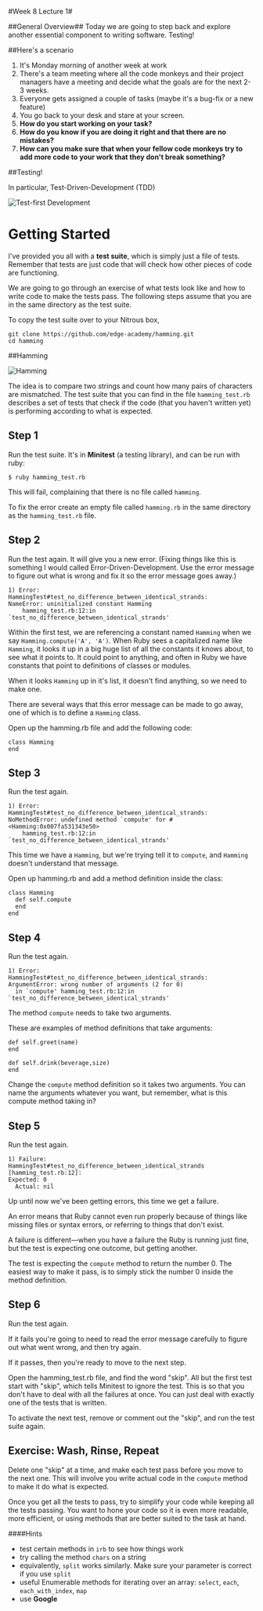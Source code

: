 #Week 8 Lecture 1#

##General Overview##
Today we are going to step back and explore another essential component to writing software. Testing!

##Here's a scenario

1. It's Monday morning of another week at work
2. There's a team meeting where all the code monkeys and their project managers have a meeting and decide what the goals are for the next 2-3 weeks.
3. Everyone gets assigned a couple of tasks (maybe it's a bug-fix or a new feature)
4. You go back to your desk and stare at your screen.
5. **How do you start working on your task?**
6. **How do you know if you are doing it right and that there are no mistakes?**
7. **How can you make sure that when your fellow code monkeys try to add more code to your work that they don't break something?**

##Testing!

In particular, Test-Driven-Development (TDD)

![Test-first Development](http://www.agiledata.org/images/tddSteps.jpg)

# Getting Started

I've provided you all with a **test suite**, which is simply just a file of tests. Remember that tests are just code that will check how other pieces of code are functioning.

We are going to go through an exercise of what tests look like and how to write code to make the tests pass. The following steps assume that you are in the same directory as the test
suite.

To copy the test suite over to your Nitrous box,
```
git clone https://github.com/edge-academy/hamming.git
cd hamming
```

##Hamming

![Hamming](http://rosalind.info/media/problems/hamm/Hamming_distance.png)

The idea is to compare two strings and count how many pairs of characters are mismatched. The test suite that you can find in the file `hamming_test.rb` describes a set of tests that check if the code (that you haven't written yet) is performing according to what is expected.

## Step 1

Run the test suite. It's in **Minitest** (a testing library), and can be run with ruby:

    $ ruby hamming_test.rb

This will fail, complaining that there is no file called `hamming`.

To fix the error create an empty file called `hamming.rb` in the same
directory as the `hamming_test.rb` file.

## Step 2

Run the test again. It will give you a new error. (Fixing things like this is something I would called Error-Driven-Development. Use the error message to figure out what is wrong and fix it so the error message goes away.)


    1) Error:
    HammingTest#test_no_difference_between_identical_strands:
    NameError: uninitialized constant Hamming
        hamming_test.rb:12:in `test_no_difference_between_identical_strands'

Within the first test, we are referencing a constant named `Hamming` when
we say `Hamming.compute('A', 'A')`. When Ruby sees a capitalized name like
`Hamming`, it looks it up in a big huge list of all the constants it knows about,
to see what it points to. It could point to anything, and often in Ruby we have
constants that point to definitions of classes or modules.

When it looks `Hamming` up in it's list, it doesn't find anything, so we need to make
one.

There are several ways that this error message can be made to go
away, one of which is to define a `Hamming` class.

Open up the hamming.rb file and add the following code:

    class Hamming
    end

## Step 3

Run the test again.

    1) Error:
    HammingTest#test_no_difference_between_identical_strands:
    NoMethodError: undefined method `compute' for #<Hamming:0x007fa531343e50>
        hamming_test.rb:12:in `test_no_difference_between_identical_strands'


This time we have a `Hamming`, but we're trying tell it to `compute`, and
`Hamming` doesn't understand that message.

Open up hamming.rb and add a method definition inside the class:

    class Hamming
      def self.compute
      end
    end

## Step 4

Run the test again.

    1) Error:
    HammingTest#test_no_difference_between_identical_strands:
    ArgumentError: wrong number of arguments (2 for 0)
      in `compute' hamming_test.rb:12:in `test_no_difference_between_identical_strands'

The method `compute` needs to take two arguments.

These are examples of method definitions that take arguments:

    def self.greet(name)
    end

    def self.drink(beverage,size)
    end

Change the `compute` method definition so it takes two arguments. You can name the arguments whatever you want, but remember, what is this compute method taking in?

## Step 5

Run the test again.

    1) Failure:
    HammingTest#test_no_difference_between_identical_strands [hamming_test.rb:12]:
    Expected: 0
      Actual: nil

Up until now we've been getting errors, this time we get a failure.

An error means that Ruby cannot even run properly because of things like missing
files or syntax errors, or referring to things that don't exist.

A failure is different—when you have a failure the Ruby is running just fine,
but the test is expecting one outcome, but getting another.

The test is expecting the `compute` method to return the number 0. The easiest way
to make it pass, is to simply stick the number 0 inside the method definition.

## Step 6

Run the test again.

If it fails you're going to need to read the error message carefully to figure
out what went wrong, and then try again.

If it passes, then you're ready to move to the next step.

Open the hamming_test.rb file, and find the word "skip". All but the first test
start with "skip", which tells Minitest to ignore the test. This is so that
you don't have to deal with all the failures at once. You can just deal with exactly one of the tests that is written.

To activate the next test, remove or comment out the "skip", and run the test suite again.

## Exercise: Wash, Rinse, Repeat

Delete one "skip" at a time, and make each test pass before you move to the
next one. This will involve you write actual code in the `compute` method to make it do what is expected.

Once you get all the tests to pass, try to simplify your code while keeping all the tests passing. You want to hone your code so it is even more readable, more efficient, or using methods that are better suited to the task at hand.

####Hints

* test certain methods in `irb` to see how things work
* try calling the method `chars` on a string
* equivalently, `split` works similarly. Make sure your parameter is correct if you use `split`
* useful Enumerable methods for iterating over an array: `select`, `each`, `each_with_index`, `map`
* use **Google**
